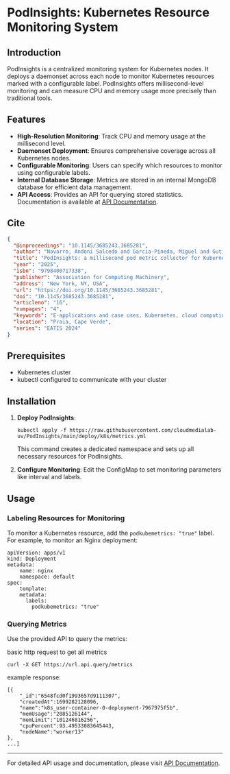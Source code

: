 PodInsights: Kubernetes Resource Monitoring System
==================================================

Introduction
------------

PodInsights is a centralized monitoring system for Kubernetes nodes. It deploys a daemonset across each node to monitor Kubernetes resources marked with a configurable label. PodInsights offers millisecond-level monitoring and can measure CPU and memory usage more precisely than traditional tools.


Features
--------

*   **High-Resolution Monitoring**: Track CPU and memory usage at the millisecond level.
*   **Daemonset Deployment**: Ensures comprehensive coverage across all Kubernetes nodes.
*   **Configurable Monitoring**: Users can specify which resources to monitor using configurable labels.
*   **Internal Database Storage**: Metrics are stored in an internal MongoDB database for efficient data management.
*   **API Access**: Provides an API for querying stored statistics. Documentation is available at [API Documentation](https://github.com/cloudmedialab-uv/PodInsights/wiki/API-REFERENCE).

Cite
------------

```json
{
  "@inproceedings": "10.1145/3685243.3685281",
  "author": "Navarro, Andoni Salcedo and Garcia-Pineda, Miguel and Gutierrez-Aguado, Juan",
  "title": "PodInsights: a millisecond pod metric collector for Kubernetes",
  "year": "2025",
  "isbn": "9798400717338",
  "publisher": "Association for Computing Machinery",
  "address": "New York, NY, USA",
  "url": "https://doi.org/10.1145/3685243.3685281",
  "doi": "10.1145/3685243.3685281",
  "articleno": "16",
  "numpages": "4",
  "keywords": "E-applications and case uses, Kubernetes, cloud computing, monitoring",
  "location": "Praia, Cape Verde",
  "series": "EATIS 2024"
}
```


Prerequisites
-------------

*   Kubernetes cluster
*   kubectl configured to communicate with your cluster

Installation
------------

1.  **Deploy PodInsights**:
    
    ```kubectl apply -f https://raw.githubusercontent.com/cloudmedialab-uv/PodInsights/main/deploy/k8s/metrics.yml```
    
    This command creates a dedicated namespace and sets up all necessary resources for PodInsights.
    
2.  **Configure Monitoring**: Edit the ConfigMap to set monitoring parameters like interval and labels.
    

Usage
-----

### Labeling Resources for Monitoring

To monitor a Kubernetes resource, add the `podkubemetrics: "true"` label. For example, to monitor an Nginx deployment:


```
apiVersion: apps/v1 
kind: Deployment 
metadata:   
    name: nginx   
    namespace: default    
spec:
    template:
    metadata:
      labels:
        podkubemetrics: "true"
```

### Querying Metrics

Use the provided API to query the metrics:

basic http request to get all metrics

`curl -X GET https://url.api.query/metrics`

example response:

```
[{
    "_id":"6548fcd0f1993657d9111307",
    "createdAt":1699282128096,
    "name":"k8s_user-container-0-deployment-7967975f5b",
    "memUsage":"2085126144",
    "memLimit":"101246816256",
    "cpuPercent":93.49533083645443,
    "nodeName":"worker13"
},
...]
```

* * *

For detailed API usage and documentation, please visit [API Documentation](https://github.com/cloudmedialab-uv/PodInsights/wiki/API-REFERENCE).
